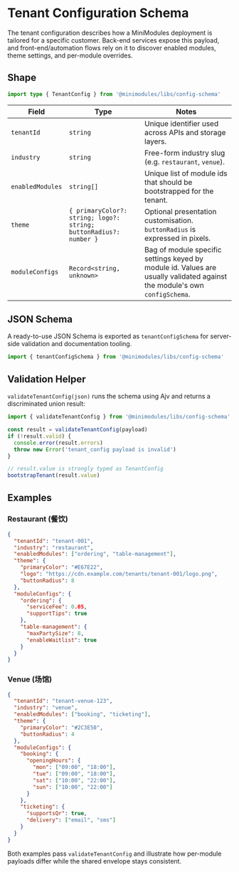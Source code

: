 # Tenant Configuration Schema

The tenant configuration describes how a MiniModules deployment is tailored for a specific customer. Back-end services expose this payload, and front-end/automation flows rely on it to discover enabled modules, theme settings, and per-module overrides.

## Shape

```ts
import type { TenantConfig } from '@minimodules/libs/config-schema'
```

| Field | Type | Notes |
| --- | --- | --- |
| `tenantId` | `string` | Unique identifier used across APIs and storage layers. |
| `industry` | `string` | Free-form industry slug (e.g. `restaurant`, `venue`). |
| `enabledModules` | `string[]` | Unique list of module ids that should be bootstrapped for the tenant. |
| `theme` | `{ primaryColor?: string; logo?: string; buttonRadius?: number }` | Optional presentation customisation. `buttonRadius` is expressed in pixels. |
| `moduleConfigs` | `Record<string, unknown>` | Bag of module specific settings keyed by module id. Values are usually validated against the module's own `configSchema`. |

## JSON Schema

A ready-to-use JSON Schema is exported as `tenantConfigSchema` for server-side validation and documentation tooling.

```ts
import { tenantConfigSchema } from '@minimodules/libs/config-schema'
```

## Validation Helper

`validateTenantConfig(json)` runs the schema using Ajv and returns a discriminated union result:

```ts
import { validateTenantConfig } from '@minimodules/libs/config-schema'

const result = validateTenantConfig(payload)
if (!result.valid) {
  console.error(result.errors)
  throw new Error('tenant_config payload is invalid')
}

// result.value is strongly typed as TenantConfig
bootstrapTenant(result.value)
```

## Examples

### Restaurant (餐饮)

```json
{
  "tenantId": "tenant-001",
  "industry": "restaurant",
  "enabledModules": ["ordering", "table-management"],
  "theme": {
    "primaryColor": "#E67E22",
    "logo": "https://cdn.example.com/tenants/tenant-001/logo.png",
    "buttonRadius": 8
  },
  "moduleConfigs": {
    "ordering": {
      "serviceFee": 0.05,
      "supportTips": true
    },
    "table-management": {
      "maxPartySize": 8,
      "enableWaitlist": true
    }
  }
}
```

### Venue (场馆)

```json
{
  "tenantId": "tenant-venue-123",
  "industry": "venue",
  "enabledModules": ["booking", "ticketing"],
  "theme": {
    "primaryColor": "#2C3E50",
    "buttonRadius": 4
  },
  "moduleConfigs": {
    "booking": {
      "openingHours": {
        "mon": ["09:00", "18:00"],
        "tue": ["09:00", "18:00"],
        "sat": ["10:00", "22:00"],
        "sun": ["10:00", "22:00"]
      }
    },
    "ticketing": {
      "supportsQr": true,
      "delivery": ["email", "sms"]
    }
  }
}
```

Both examples pass `validateTenantConfig` and illustrate how per-module payloads differ while the shared envelope stays consistent.
